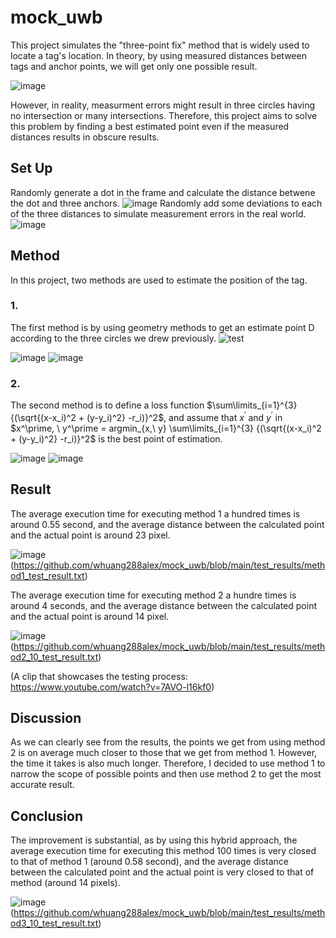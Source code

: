 # mock_uwb

This project simulates the "three-point fix" method that is widely used to locate a tag's location. 
In theory, by using measured distances between tags and anchor points, we will get only one possible result.

![image](https://user-images.githubusercontent.com/91099638/181723429-83da4c1a-bd42-45ab-8751-2c0dccc3e411.png)

However, in reality, measurment errors might result in three circles having no intersection or many intersections. Therefore, this project aims to solve this problem by finding a best estimated point even if the measured distances results in obscure results.

## Set Up

Randomly generate a dot in the frame and calculate the distance betwene the dot and three anchors. 
![image](https://user-images.githubusercontent.com/91099638/181673711-8d8d35b1-c9ef-448b-8af0-fa285b35cca6.png)
Randomly add some deviations to each of the three distances to simulate measurement errors in the real world. 
![image](https://user-images.githubusercontent.com/91099638/181674056-b9f50882-0779-447d-9622-069e73ba08bd.png)

## Method

In this project, two methods are used to estimate the position of the tag.

### 1.

The first method is by using geometry methods to get an estimate point D according to the three circles we drew previously.
![test](https://user-images.githubusercontent.com/91099638/181671346-c8d4b1ac-db48-4630-8b4b-4919b429e9cf.jpg)

![image](https://user-images.githubusercontent.com/91099638/181676434-59ddbe8e-4d69-4801-b35c-2fae2b41bd75.png)
![image](https://user-images.githubusercontent.com/91099638/181676450-fb5af378-3ad9-45ea-b98b-713963a3e5e9.png)

### 2.

The second method is to define a loss function $\sum\limits_{i=1}^{3} {(\sqrt{(x-x_i)^2 + (y-y_i)^2} -r_i)}^2$, and assume that $x^\prime$ and  $y^\prime$  in $x^\prime,  \ y^\prime =  argmin_{x,\ y} \sum\limits_{i=1}^{3} {(\sqrt{(x-x_i)^2 + (y-y_i)^2} -r_i)}^2$ is the best point of estimation.

![image](https://user-images.githubusercontent.com/91099638/181676165-d311f871-7723-4980-821b-a2f9a13641e9.png)
![image](https://user-images.githubusercontent.com/91099638/181676177-6e26fa9d-290f-43bc-b17c-86fa4ebbd54d.png)

## Result

The average execution time for executing method 1 a hundred times is around 0.55 second, and the average distance between the calculated point and the actual point is around 23 pixel.

![image](https://user-images.githubusercontent.com/91099638/182017072-9b92b7a2-aabd-41d4-b1cf-d2fad066ac21.png)
(https://github.com/whuang288alex/mock_uwb/blob/main/test_results/method1_test_result.txt)

The average execution time for executing method 2 a hundre times is around 4 seconds, and the average distance between the calculated point and the actual point is around 14 pixel.

![image](https://user-images.githubusercontent.com/91099638/182017052-66874637-c04c-4afa-8bf1-4081f0f6e056.png)
(https://github.com/whuang288alex/mock_uwb/blob/main/test_results/method2_10_test_result.txt)


(A clip that showcases the testing process: https://www.youtube.com/watch?v=7AVO-l16kf0)

## Discussion

As we can clearly see from the results, the points we get from using method 2 is on average much closer to those that we get from method 1. However, the time it takes is also much longer. Therefore, I decided to use method 1 to narrow the scope of possible points and then use method 2 to get the most accurate result.

## Conclusion

The improvement is substantial, as by using this hybrid approach, the average execution time for executing this method 100 times is very closed to that of method 1 (around 0.58 second), and the average distance between the calculated point and the actual point is very closed to that of method (around 14 pixels).

![image](https://user-images.githubusercontent.com/91099638/182016998-07a4044f-3aae-4f90-b2f3-039162d65f51.png)
(https://github.com/whuang288alex/mock_uwb/blob/main/test_results/method3_10_test_result.txt)



